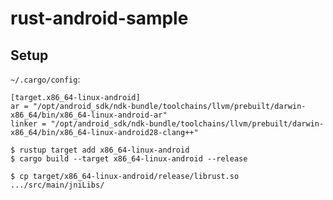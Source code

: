 # rust-android-sample

## Setup

`~/.cargo/config`:
```
[target.x86_64-linux-android]
ar = "/opt/android_sdk/ndk-bundle/toolchains/llvm/prebuilt/darwin-x86_64/bin/x86_64-linux-android-ar"
linker = "/opt/android_sdk/ndk-bundle/toolchains/llvm/prebuilt/darwin-x86_64/bin/x86_64-linux-android28-clang++"
```

```
$ rustup target add x86_64-linux-android
$ cargo build --target x86_64-linux-android --release
```

```
$ cp target/x86_64-linux-android/release/librust.so .../src/main/jniLibs/
```
